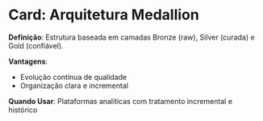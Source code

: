 # Card: Arquitetura Medallion

**Definição**: Estrutura baseada em camadas Bronze (raw), Silver (curada) e Gold (confiável).

**Vantagens**:
- Evolução contínua de qualidade
- Organização clara e incremental

**Quando Usar**:
Plataformas analíticas com tratamento incremental e histórico
